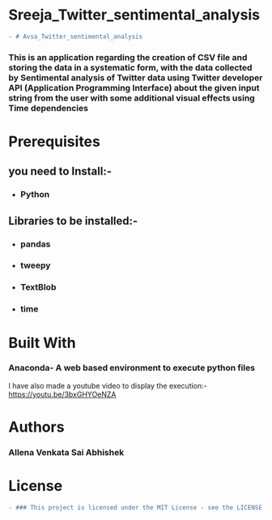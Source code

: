 # Sreeja_Twitter_sentimental_analysis
```diff
- # Avsa_Twitter_sentimental_analysis
```
### This is an application regarding the creation of CSV file and storing the data in a systematic form, with the data collected by Sentimental analysis of Twitter data using Twitter developer API (Application Programming Interface) about the given input string from the user with some additional visual effects using Time dependencies

# Prerequisites

## you need to Install:-
* ### Python
## Libraries to be installed:-
* ### pandas
* ### tweepy
* ### TextBlob
* ### time

# Built With
### Anaconda- A web based environment to execute python files

I have also made a youtube video to display the execution:- https://youtu.be/3bxGHYOeNZA

# Authors
### Allena Venkata Sai Abhishek

# License
```diff
- ### This project is licensed under the MIT License - see the LICENSE.md file for details
 ```
